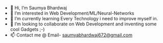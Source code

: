 - 👋 Hi, I’m Saumya Bhardwaj
- 👀 I’m interested in Web Development/ML/Neural-Networks
- 🌱 I’m currently learning Every Technology i need to improve myself in.
- 💞️ I’m looking to collaborate on Web Development and inventing some cool Gadgets ;-)
- 📫 Contact me @ Email- saumyabhardwaj672@gmail.com 

<!---
saumya738/saumya738 is a ✨ special ✨ repository because its `README.md` (this file) appears on your GitHub profile.
You can click the Preview link to take a look at your changes.
--->
